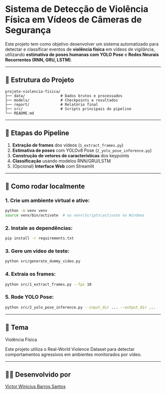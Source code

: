 # Sistema de Detecção de Violência Física em Vídeos de Câmeras de Segurança

Este projeto tem como objetivo desenvolver um sistema automatizado para detectar e classificar eventos de **violência física** em vídeos de vigilância, utilizando **estimativa de poses humanas com YOLO Pose** e **Redes Neurais Recorrentes (RNN, GRU, LSTM)**.

---

## 📂 Estrutura do Projeto

```
projeto-violencia-fisica/
├── data/                # Dados brutos e processados
├── models/              # Checkpoints e resultados
├── report/              # Relatório final
├── src/                 # Scripts principais do pipeline
└── README.md
```

---

## 🧪 Etapas do Pipeline

1. **Extração de frames** dos vídeos (`1_extract_frames.py`)
2. **Estimativa de poses** com YOLOv8 Pose (`2_yolo_pose_inference.py`)
3. **Construção de vetores de características** dos keypoints
4. **Classificação** usando modelos RNN/GRU/LSTM
5. (Opcional) **Interface Web** com Streamlit

---

## 🚀 Como rodar localmente

### 1. Crie um ambiente virtual e ative:

```bash
python -m venv venv
source venv/bin/activate  # ou venv\Scripts\activate no Windows
```

### 2. Instale as dependências:

```bash
pip install -r requirements.txt
```

### 3. Gere um vídeo de teste:

```bash
python src/generate_dummy_video.py
```

### 4. Extraia os frames:

```bash
python src/1_extract_frames.py --fps 10
```

### 5. Rode YOLO Pose:

```bash
python src/2_yolo_pose_inference.py --input_dir ... --output_dir ...
```

---

## 📌 Tema

Violência Física

Este projeto utiliza o Real-World Violence Dataset para detectar comportamentos agressivos em ambientes monitorados por vídeo.

---

## 👨‍💻 Desenvolvido por

[Victor Winicius Barros Santos](https://github.com/VictorW-dev)  

